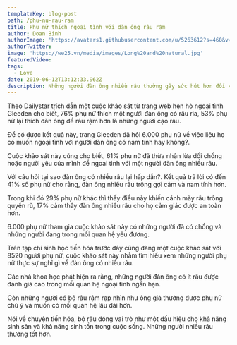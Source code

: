 ```yaml
---
templateKey: blog-post
path: /phu-nu-rau-ram
title: Phụ nữ thích ngoại tình với đàn ông râu rậm
author: Doan Binh
authorImage: 'https://avatars1.githubusercontent.com/u/5263612?s=460&v=4'
authorTwitter: 
image: 'https://we25.vn/media/images/Long%20and%20natural.jpg'
featuredVideo: 
tags:
  - Love
date: 2019-06-12T13:12:33.962Z
description: Những người đàn ông nhiều râu thường gây sức hút hơn đối với chị em phụ nữ và cũng khiến họ muốn ngoại tình hơn.
---
```


Theo Dailystar trích dẫn một cuộc khảo sát từ trang web hẹn hò ngoại tình Gleeden cho biết, 76% phụ nữ thích một người đàn ông có râu ria, 53% phụ nữ lại thích đàn ông để râu rậm hơn là những người cạo râu.

Để có được kết quả này, trang Gleeden đã hỏi 6.000 phụ nữ về việc liệu họ có muốn ngoại tình với người đàn ông có nam tính hay không?.

Cuộc khảo sát này cũng cho biết, 61% phụ nữ đã thừa nhận lừa dối chồng hoặc người yêu của mình để ngoại tình với một người đàn ông nhiều râu.

Với câu hỏi tại sao đàn ông có nhiều râu lại hấp dẫn?. Kết quả trả lời có đến 41% số phụ nữ cho rằng, đàn ông nhiều râu trông gợi cảm và nam tính hơn.

Trong khi đó 29% phụ nữ khác thì thấy điều này khiến cánh mày râu trông quyến rũ, 17% cảm thấy đàn ông nhiều râu cho họ cảm giác được an toàn hơn.

6.000 phụ nữ tham gia cuộc khảo sát này có những người đã có chồng và những người đang trong mối quan hệ yêu đương.

Trên tạp chí sinh học tiến hóa trước đây cũng đăng một cuộc khảo sát với 8520 người phụ nữ, cuộc khảo sát này nhằm tìm hiểu xem những người phụ nữ thực sự nghĩ gì về đàn ông có nhiều râu.

Các nhà khoa học phát hiện ra rằng, những người đàn ông có ít râu được đánh giá cao trong mối quan hệ ngoại tình ngắn hạn.

Còn những người có bộ râu rậm rạp nhìn như ông già thường được phụ nữ chú ý và muốn có mối quan hệ lâu dài hơn.

Nói về chuyện tiến hóa, bộ râu đóng vai trò như một dấu hiệu cho khả năng sinh sản và khả năng sinh tồn trong cuộc sống. Những người nhiều râu thường tốt hơn.